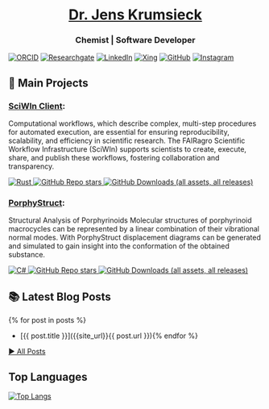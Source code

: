 <h1 align="center"><a href="https://jenskrumsieck.de">Dr. Jens Krumsieck</a></h1>
<h3 align="center">Chemist | Software Developer </h3>

[![ORCID](https://img.shields.io/badge/ORCID-a6ce39?logo=orcid&logoColor=white)](https://orcid.org/0000-0001-6242-5846)
[![Researchgate](https://img.shields.io/badge/Researchgate-00ccbb?logo=researchgate&logoColor=white)](https://orcid.org/0000-0001-6242-5846)
[![LinkedIn](https://img.shields.io/badge/LinkedIn-0A66C2?logo=linkedin&logoColor=white)](https://www.linkedin.com/in/jenskrumsieck)
[![Xing](https://img.shields.io/badge/Xing-026466?logo=xing&logoColor=white)](https://www.xing.com/profile/Jens_Krumsieck)
[![GitHub](https://img.shields.io/badge/GitHub-333333?logo=github&logoColor=white)](https://github.com/JensKrumsieck)
[![Instagram](https://img.shields.io/badge/Instagram-DD2A7B?logo=instagram&logoColor=white)](https://www.instagram.com/jens.ation/)


## 🚀 Main Projects

### [SciWIn Client](https://github.com/fairagro/m4.4_sciwin_client):

Computational workflows, which describe complex, multi-step procedures for automated execution, are essential for ensuring reproducibility, scalability, and efficiency in scientific research. The FAIRagro Scientific Workflow Infrastructure (SciWIn) supports scientists to create, execute, share, and publish these workflows, fostering collaboration and transparency.

[![Rust](https://img.shields.io/badge/Rust-%23000000.svg?e&logo=rust&logoColor=white) ![GitHub Repo stars](https://img.shields.io/github/stars/fairagro/m4.4_sciwin_client) ![GitHub Downloads (all assets, all releases)](https://img.shields.io/github/downloads/fairagro/m4.4_sciwin_client/total)](https://github.com/fairagro/m4.4_sciwin_client)

### [PorphyStruct](https://github.com/JensKrumsieck/PorphyStruct):

Structural Analysis of Porphyrinoids Molecular structures of porphyrinoid macrocycles can be represented by a linear combination of their vibrational normal modes. With PorphyStruct displacement diagrams can be generated and simulated to gain insight into the conformation of the obtained substance.

[![C#](https://img.shields.io/badge/C%23-%238A2BE2.svg?e&logo=dotnet&logoColor=white) ![GitHub Repo stars](https://img.shields.io/github/stars/jenskrumsieck/porphystruct) ![GitHub Downloads (all assets, all releases)](https://img.shields.io/github/downloads/jenskrumsieck/porphystruct/total)](https://github.com/jenskrumsieck/porphystruct)

## 📚 Latest Blog Posts

{% for post in posts %}
- [{{ post.title }}]({{site_url}}{{ post.url }}){% endfor %}
  
[▶️ All Posts]({{site_url}}/blog)

## Top Languages

[![Top Langs](https://github-readme-stats.vercel.app/api/top-langs/?username=jenskrumsieck&langs_count=20&layout=compact)](https://github.com/anuraghazra/github-readme-stats)
